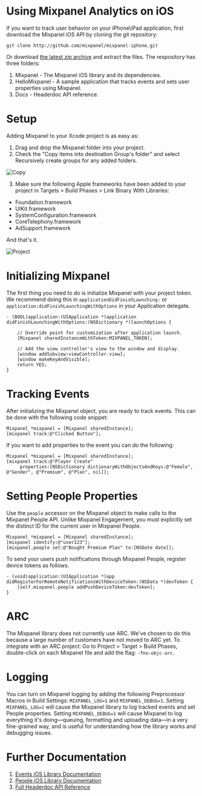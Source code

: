 # Using Mixpanel Analytics on iOS #
If you want to track user behavior on your iPhone\iPad application, first
download the Mixpanel iOS API by cloning the git repository:

	git clone http://github.com/mixpanel/mixpanel-iphone.git

Or download [the latest zip
archive](https://github.com/mixpanel/mixpanel-iphone/zipball/master) and
extract the files. The respository has three folders:

1. Mixpanel - The Mixpanel iOS library and its dependencies.
2. HelloMixpanel - A sample application that tracks events and sets user
properties using Mixpanel.
4. Docs - Headerdoc API reference.

# Setup #
Adding Mixpanel to your Xcode project is as easy as:

1. Drag and drop the Mixpanel folder into your project. 
2. Check the "Copy items into destination Group's folder" and select
Recursively create groups for any added folders.

![Copy][copy]

3. Make sure the following Apple frameworks have been added to your project in Targets > Build Phases > Link Binary With Libraries:

- Foundation.framework
- UIKit.framework
- SystemConfiguration.framework
- CoreTelephony.framework
- AdSupport.framework

And that's it. 

![Project][project]

# Initializing Mixpanel #
The first thing you need to do is initialize Mixpanel with your project token.
We recommend doing this in `applicationDidFinishLaunching:` or
`application:didFinishLaunchingWithOptions` in your Application delegate. 
	
	- (BOOL)application:(UIApplication *)application didFinishLaunchingWithOptions:(NSDictionary *)launchOptions {    

	    // Override point for customization after application launch.
		[Mixpanel sharedInstanceWithToken:MIXPANEL_TOKEN];

	    // Add the view controller's view to the window and display.
	    [window addSubview:viewController.view];
	    [window makeKeyAndVisible];
	    return YES;
	}
	
# Tracking Events #
After initializing the Mixpanel object, you are ready to track events. This can
be done with the following code snippet:

    Mixpanel *mixpanel = [Mixpanel sharedInstance];
    [mixpanel track:@"Clicked Button"];
	
If you want to add properties to the event you can do the following:

    Mixpanel *mixpanel = [Mixpanel sharedInstance];
    [mixpanel track:@"Player Create" 
         properties:[NSDictionary dictionaryWithObjectsAndKeys:@"Female", @"Gender", @"Premium", @"Plan", nil]];

# Setting People Properties #
Use the `people` accessor on the Mixpanel object to make calls to the Mixpanel
People API. Unlike Mixpanel Engagement, you must explicitly set the distinct ID
for the current user in Mixpanel People.

    Mixpanel *mixpanel = [Mixpanel sharedInstance];
    [mixpanel identify:@"user123"];
    [mixpanel.people set:@"Bought Premium Plan" to:[NSDate date]];

To send your users push notifications through Mixpanel People, register device
tokens as follows.

    - (void)application:(UIApplication *)app didRegisterForRemoteNotificationsWithDeviceToken:(NSData *)devToken {
        [self.mixpanel.people addPushDeviceToken:devToken];
    }

# ARC #
The Mixpanel library does not currently use ARC. We've chosen to do this
because a large number of customers have not moved to ARC yet. To integrate
with an ARC project: Go to Project > Target > Build Phases, double-click on
each Mixpanel file and add the flag: `-fno-objc-arc`.

# Logging #
You can turn on Mixpanel logging by adding the following Preprocessor Macros in
Build Settings: `MIXPANEL_LOG=1` and `MIXPANEL_DEBUG=1`. Setting
`MIXPANEL_LOG=1` will cause the Mixpanel library to log tracked events and set
People properties. Setting `MIXPANEL_DEBUG=1` will cause Mixpanel to log
everything it's doing—queuing, formatting and uploading data—in a very
fine-grained way, and is useful for understanding how the library works and
debugging issues.

# Further Documentation #
1. [Events iOS Library Documentation](https://mixpanel.com/docs/integration-libraries/iphone)
2. [People iOS Library Documentation](https://mixpanel.com/docs/people-analytics/iphone)
3. [Full Headerdoc API Reference](https://mixpanel.com/site_media/doctyl/uploads/iPhone-spec/Classes/Mixpanel/index.html)

[copy]: https://raw.github.com/mixpanel/mixpanel-iphone/master/Docs/Images/copy.png "Copy"
[project]: https://raw.github.com/mixpanel/mixpanel-iphone/master/Docs/Images/project.png "Project"
